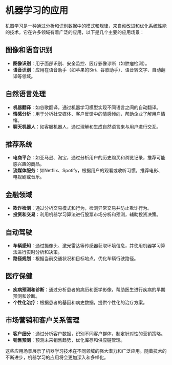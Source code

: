 # 机器学习的应用

机器学习是一种通过分析和识别数据中的模式和规律，来自动改进和优化系统性能的技术。它在许多领域有着广泛的应用，以下是几个主要的应用场景：

## 图像和语音识别
- **图像识别**：用于面部识别、安全监控、医疗影像诊断（如肿瘤检测）。
- **语音识别**：应用在语音助手（如苹果的Siri、谷歌助手）、语音转文字、自动翻译等领域。

## 自然语言处理
- **机器翻译**：如谷歌翻译，通过机器学习模型实现不同语言之间的自动翻译。
- **情感分析**：用于分析社交媒体、客户反馈中的情感倾向，帮助企业了解用户情绪。
- **聊天机器人**：如客服机器人，通过理解和生成自然语言来与用户进行交互。

## 推荐系统
- **电商平台**：如亚马逊、淘宝，通过分析用户的历史购买和浏览记录，推荐可能感兴趣的商品。
- **流媒体服务**：如Netflix、Spotify，根据用户的观看或收听习惯，推荐电影、电视剧或音乐。

## 金融领域
- **欺诈检测**：通过分析交易模式和行为，检测异常交易并防止欺诈行为。
- **投资和交易**：利用机器学习算法进行股票市场分析和预测，辅助投资决策。

## 自动驾驶
- **车辆感知**：通过摄像头、激光雷达等传感器获取环境信息，并使用机器学习算法进行实时分析和决策。
- **路径规划**：根据当前交通状况和目标地点，优化车辆行驶路径。

## 医疗保健
- **疾病预测和诊断**：通过分析患者的病历和医学影像，帮助医生进行疾病的早期预测和诊断。
- **个性化治疗**：根据患者的基因和病史数据，提供个性化的治疗方案。

## 市场营销和客户关系管理
- **客户细分**：通过分析客户数据，识别不同客户群体，制定针对性的营销策略。
- **销售预测**：预测未来销售趋势，优化库存和供应链管理。

这些应用场景展示了机器学习技术在不同领域的强大潜力和广泛应用。随着技术的不断进步，机器学习的应用将会更加深入和多样化。
